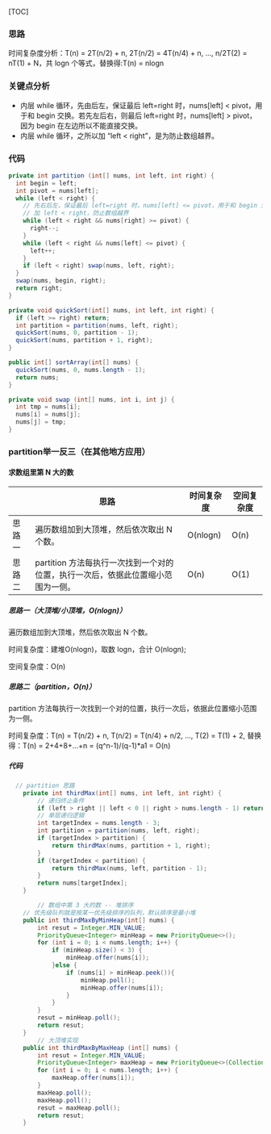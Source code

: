 [TOC]



### 思路

时间复杂度分析：T(n) = 2T(n/2) + n, 2T(n/2) = 4T(n/4) + n, ..., n/2T(2) = nT(1) + N，共 logn 个等式，替换得:T(n) = nlogn

### 关键点分析

* 内层 while 循环，先由后左，保证最后 left=right 时，nums[left] < pivot，用于和 begin 交换。若先左后右，则最后 left=right 时，nums[left] > pivot，因为 begin 在左边所以不能直接交换。
* 内层 while 循环，之所以加 “left < right”，是为防止数组越界。

### 代码

```java
private int partition (int[] nums, int left, int right) {
  int begin = left;
  int pivot = nums[left];
  while (left < right) {
    // 先右后左，保证最后 left=right 时，nums[left] <= pivot，用于和 begin 交换
    // 加 left < right，防止数组越界
    while (left < right && nums[right] >= pivot) {
      right--;
    }
    while (left < right && nums[left] <= pivot) {
      left++;
    }
    if (left < right) swap(nums, left, right);
  }
  swap(nums, begin, right);
  return right;
}

private void quickSort(int[] nums, int left, int right) {
  if (left >= right) return;
  int partition = partition(nums, left, right);
  quickSort(nums, 0, partition - 1);
  quickSort(nums, partition + 1, right);
}

public int[] sortArray(int[] nums) {
  quickSort(nums, 0, nums.length - 1);
  return nums;
}

private void swap (int[] nums, int i, int j) {
  int tmp = nums[i];
  nums[i] = nums[j];
  nums[j] = tmp;
}

```

### partition举一反三（在其他地方应用）

#### 求数组里第 N 大的数

|        | 思路                                                         | 时间复杂度 | 空间复杂度 |
| ------ | ------------------------------------------------------------ | ---------- | ---------- |
| 思路一 | 遍历数组加到大顶堆，然后依次取出 N 个数。                    | O(nlogn)   | O(n)       |
| 思路二 | partition 方法每执行一次找到一个对的位置，执行一次后，依据此位置缩小范围为一侧。 | O(n)       | O(1)       |



##### 思路一（大顶堆/小顶堆，O(nlogn)）

遍历数组加到大顶堆，然后依次取出 N 个数。

时间复杂度：建堆O(nlogn)，取数 logn，合计 O(nlogn);

空间复杂度：O(n)

##### 思路二（partition，O(n)）

partition 方法每执行一次找到一个对的位置，执行一次后，依据此位置缩小范围为一侧。

时间复杂度：T(n) = T(n/2) + n, T(n/2) = T(n/4) + n/2, ..., T(2) = T(1) + 2, 替换得：T(n) = 2+4+8+...+n = (q^n-1)/(q-1)*a1 = O(n)

##### 代码

```java
  // partition 思路  
	private int thirdMax(int[] nums, int left, int right) {
        // 递归终止条件
        if (left > right || left < 0 || right > nums.length - 1) return -1;
        // 单层递归逻辑
        int targetIndex = nums.length - 3;
        int partition = partition(nums, left, right);
        if (targetIndex > partition) {
            return thirdMax(nums, partition + 1, right);
        }
        if (targetIndex < partition) {
            return thirdMax(nums, left, partition - 1);
        }
        return nums[targetIndex];
    }

		// 数组中第 3 大的数 -- 堆排序
    // 优先级队列就是按某一优先级排序的队列，默认排序是最小堆
    public int thirdMaxByMinHeap(int[] nums) {
        int resut = Integer.MIN_VALUE;
        PriorityQueue<Integer> minHeap = new PriorityQueue<>();
        for (int i = 0; i < nums.length; i++) {
            if (minHeap.size() < 3) {
                minHeap.offer(nums[i]);
            }else {
                if (nums[i] > minHeap.peek()){
                    minHeap.poll();
                    minHeap.offer(nums[i]);
                }
            }
        }
        resut = minHeap.poll();
        return resut;
    }
		// 大顶堆实现
    public int thirdMaxByMaxHeap (int[] nums) {
        int resut = Integer.MIN_VALUE;
        PriorityQueue<Integer> maxHeap = new PriorityQueue<>(Collections.reverseOrder());
        for (int i = 0; i < nums.length; i++) {
            maxHeap.offer(nums[i]);
        }
        maxHeap.poll();
        maxHeap.poll();
        resut = maxHeap.poll();
        return resut;
    }
```



